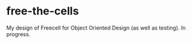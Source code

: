 # free-the-cells
My design of Freecell for Object Oriented Design (as well as testing). In progress.
